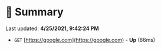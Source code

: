 # 📖 Summary
Last updated: **4/25/2021, 9:42:24 PM**

- `GET` [https://google.com](https://google.com) - **Up** (86ms)
